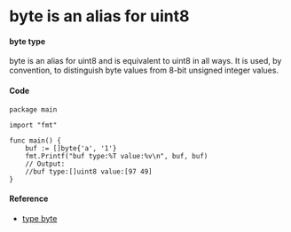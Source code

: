 # byte is an alias for uint8

#### byte type

byte is an alias for uint8 and is equivalent to uint8 in all ways. It is used, by convention, to distinguish byte values from 8-bit unsigned integer values.

#### Code
    
    package main

    import "fmt"

    func main() {
	    buf := []byte{'a', '1'}
	    fmt.Printf("buf type:%T value:%v\n", buf, buf)
	    // Output:
	    //buf type:[]uint8 value:[97 49]
    }

#### Reference
* [type byte](https://golang.org/pkg/builtin/#byte) 
